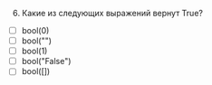 6.	Какие из следующих выражений вернут True?
- [ ]	bool(0)
- [ ]	bool("")
- [ ]	bool(1) 
- [ ]	bool("False")
- [ ]	bool([])
